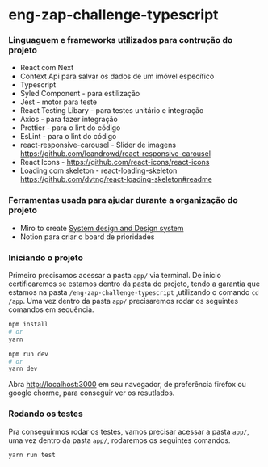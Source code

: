 # eng-zap-challenge-typescript

### Linguaguem e frameworks utilizados para contrução do projeto

- React com Next
- Context Api para salvar os dados de um imóvel específico
- Typescript
- Syled Component - para estilização
- Jest - motor para teste
- React Testing Libary - para testes unitário e integração
- Axios - para fazer integração
- Prettier - para o lint do código
- EsLint - para o lint do código
- react-responsive-carousel - Slider de imagens https://github.com/leandrowd/react-responsive-carousel
- React Icons - https://github.com/react-icons/react-icons
- Loading com skeleton  - react-loading-skeleton https://github.com/dvtng/react-loading-skeleton#readme

### Ferramentas usada para ajudar durante a organização do projeto

- Miro to create [System design and Design system](https://miro.com/app/board/o9J_l2YbSps=/)
- Notion para criar o board de prioridades

### Iniciando o projeto

Primeiro precisamos acessar a pasta `app/` via terminal. De início certificaremos se estamos dentro da pasta do projeto, tendo a garantia que estamos na pasta `/eng-zap-challenge-typescript` ,utilizando o comando `cd /app`. Uma vez dentro da pasta `app/` precisaremos rodar os seguintes comandos em sequência.

```bash
npm install
# or
yarn
```

```bash
npm run dev
# or
yarn dev
```

Abra [http://localhost:3000](http://localhost:3000) em seu navegador, de preferência firefox ou google chorme, para conseguir ver os resutlados.

### Rodando os testes

Pra conseguirmos rodar os testes, vamos precisar acessar a pasta `app/`, uma vez dentro da pasta `app/`, rodaremos os seguintes comandos.

```bash
yarn run test
```
